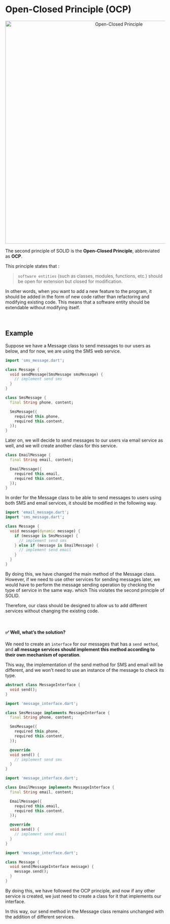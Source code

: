 # Open-Closed Principle (OCP)

<p align="center">
  <img src="https://user-images.githubusercontent.com/69586214/229273111-eac7a5b5-e9f2-4eb6-a8d7-16b3594252eb.png" alt="Open-Closed Principle" width="700">
  <br>
</p>

The second principle of SOLID is the **Open-Closed Principle**, abbreviated as **OCP**.

This principle states that :

> `software entities` (such as classes, modules, functions, etc.) should be open for extension but closed for modification.

In other words, when you want to add a new feature to the program, it should be added in the form of new code rather than refactoring and modifying existing code. This means that a software entity should be extendable without modifying itself.


<br>


## Example

Suppose we have a Message class to send messages to our users as below, and for now, we are using the SMS web service.

```dart
import 'sms_message.dart';

class Message {
  void sendMessage(SmsMessage smsMessage) {
    // implement send sms
  }
}
```

```dart
class SmsMessage {
  final String phone, content;

  SmsMessage({
    required this.phone,
    required this.content,
  });
}
```

Later on, we will decide to send messages to our users via email service as well, and we will create another class for this service.

```dart
class EmailMessage {
  final String email, content;

  EmailMessage({
    required this.email,
    required this.content,
  });
}
```

In order for the Message class to be able to send messages to users using both SMS and email services, it should be modified in the following way.

```dart
import 'email_message.dart';
import 'sms_message.dart';

class Message {
  void message(dynamic message) {
    if (message is SmsMessage) {
      // implement send sms
    } else if (message is EmailMessage) {
      // implement send email
    }
  }
}
```

By doing this, we have changed the main method of the Message class. However, if we need to use other services for sending messages later, we would have to perform the message sending operation by checking the type of service in the same way، which This violates the second principle of SOLID.

Therefore, our class should be designed to allow us to add different services without changing the existing code.

<br>

#### ✅ Well, what’s the solution?

We need to create an `interface` for our messages that has a `send method`, and **all message services should implement this method according to their own mechanism of operation**. 

This way, the implementation of the send method for SMS and email will be different, and we won't need to use an instance of the message to check its type.

```dart
abstract class MessageInterface {
  void send();
}
```

```dart
import 'message_interface.dart';

class SmsMessage implements MessageInterface {
  final String phone, content;

  SmsMessage({
    required this.phone,
    required this.content,
  });

  @override
  void send() {
    // implement send sms
  }
}
```

```dart
import 'message_interface.dart';

class EmailMessage implements MessageInterface {
  final String email, content;

  EmailMessage({
    required this.email,
    required this.content,
  });

  @override
  void send() {
    // implement send email
  }
}
```

```dart
import 'message_interface.dart';

class Message {
  void send(MessageInterface message) {
    message.send();
  }
}
```

By doing this, we have followed the OCP principle, and now if any other service is created, we just need to create a class for it that implements our interface. 

In this way, our send method in the Message class remains unchanged with the addition of different services.
